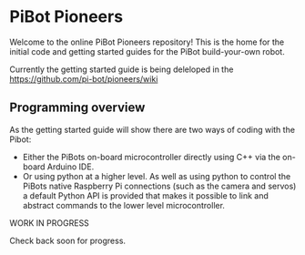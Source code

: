 # PiBot Pioneers
Welcome to the online PiBot Pioneers repository! This is the home for the initial code and getting started guides for the PiBot build-your-own robot.  

Currently the getting started guide is being deleloped in the https://github.com/pi-bot/pioneers/wiki

## Programming overview
As the getting started guide will show there are two ways of coding with the Pibot:

-  Either the PiBots on-board microcontroller directly using C++ via the on-board Arduino IDE. 
-  Or using python at a higher level. As well as using python to control the PiBots native Raspberry Pi connections (such as the camera and servos) a default Python API is provided that makes it possible to link and abstract commands to the lower level microcontroller. 

WORK IN PROGRESS 


Check back soon for progress.
